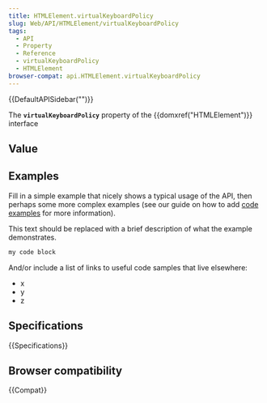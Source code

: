 ```yaml
---
title: HTMLElement.virtualKeyboardPolicy
slug: Web/API/HTMLElement/virtualKeyboardPolicy
tags:
  - API
  - Property
  - Reference
  - virtualKeyboardPolicy
  - HTMLElement
browser-compat: api.HTMLElement.virtualKeyboardPolicy
---
```

{{DefaultAPISidebar("")}}

The **`virtualKeyboardPolicy`** property of the {{domxref("HTMLElement")}} interface 

## Value



## Examples

Fill in a simple example that nicely shows a typical usage of the API, then perhaps some more complex examples (see our guide on how to add [code examples](/en-US/docs/MDN/Contribute/Structures/Code_examples) for more information).

This text should be replaced with a brief description of what the example demonstrates.

```js
my code block
```

And/or include a list of links to useful code samples that live elsewhere:

*   x
*   y
*   z

## Specifications

{{Specifications}}

## Browser compatibility

{{Compat}}



